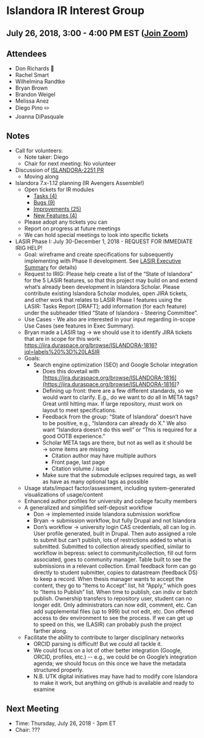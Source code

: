 # Islandora IR Interest Group
## July 26, 2018, 3:00 - 4:00 PM EST ([Join Zoom](https://zoom.us/j/526356143))

## Attendees
- Don Richards :chicken:
- Rachel Smart
- Wilhelmina Randtke
- Bryan Brown
- Brandon Weigel
- Melissa Anez
- Diego Pino :pencil2:
- Joanna DiPasquale

## Notes
- Call for volunteers: 
  - Note taker: Diego
  - Chair for next meeting: No volunteer
- Discussion of [ISLANDORA-2251 PR](https://github.com/Islandora/islandora_scholar/pull/299)
  - Moving along
- Islandora 7.x-1.12 planning (IR Avengers Assemble!)
  - Open tickets for IR modules
    - [Tasks (4)](https://jira.duraspace.org/browse/ISLANDORA-1270?jql=project%20%3D%20ISLANDORA%20AND%20issuetype%20in%20(%22Code%20Task%22%2C%20Task)%20AND%20resolution%20%3D%20Unresolved%20AND%20component%20in%20(Badges%2C%20%22IP%20Embargo%22%2C%20%22Scholar%20Module%22%2C%20%22Usage%20Stats%22%2C%20%22XML%20Sitemap%22)%20ORDER%20BY%20priority%20DESC%2C%20updated%20DESC)
    - [Bugs (9)](https://jira.duraspace.org/browse/ISLANDORA-1291?jql=project%20%3D%20ISLANDORA%20AND%20issuetype%20%3D%20Bug%20AND%20resolution%20%3D%20Unresolved%20AND%20component%20in%20(Badges%2C%20%22IP%20Embargo%22%2C%20%22Scholar%20Module%22%2C%20%22Usage%20Stats%22%2C%20%22XML%20Sitemap%22)%20ORDER%20BY%20priority%20DESC%2C%20updated%20DESC)
    - [Improvements (25)](https://jira.duraspace.org/browse/ISLANDORA-2251?jql=project%20%3D%20ISLANDORA%20AND%20issuetype%20%3D%20Improvement%20AND%20resolution%20%3D%20Unresolved%20AND%20component%20in%20(Badges%2C%20%22IP%20Embargo%22%2C%20%22Scholar%20Module%22%2C%20%22Usage%20Stats%22%2C%20%22XML%20Sitemap%22)%20ORDER%20BY%20priority%20DESC%2C%20updated%20DESC)
    - [New Features (4)](https://jira.duraspace.org/browse/ISLANDORA-1551?jql=project%20%3D%20ISLANDORA%20AND%20issuetype%20%3D%20%22New%20Feature%22%20AND%20resolution%20%3D%20Unresolved%20AND%20component%20in%20(Badges%2C%20%22IP%20Embargo%22%2C%20%22Scholar%20Module%22%2C%20%22Usage%20Stats%22%2C%20%22XML%20Sitemap%22)%20ORDER%20BY%20priority%20DESC%2C%20updated%20DESC)
  - Please adopt any tickets you can
  - Report on progress at future meetings
  - We can hold special meetings to look into specific tickets
- LASIR Phase I: July 30-December 1, 2018 - REQUEST FOR IMMEDIATE IRIG HELP!
  - Goal: wireframe and create specifications for subsequently implementing with Phase II development. See [LASIR Executive Summary](https://docs.google.com/document/d/1iRCOhiLRFoqEF3alOQiLEaK8-IGc1KArWLBMYv8xWEk/edit#) for details)
  - Request to IRIG: Please help create a list of the “State of Islandora” for the 5 LASIR features, so that this project may build on and extend what’s already been development in Islandora Scholar. Please contribute existing Islandora Scholar modules, open JIRA tickets, and other work that relates to LASIR Phase I features using the  LASIR: Tasks Report [DRAFT]; add information (for each feature) under the subheader titled “State of Islandora - Steering Committee”.
  - Use Cases - We also are interested in your input regarding in-scope Use Cases (see features in Exec Summary).
  - Bryan made a LASIR tag → we should use it to identify JIRA tickets that are in scope for this work: https://jira.duraspace.org/browse/ISLANDORA-1816?jql=labels%20%3D%20LASIR 
  - Goals:
    - Search engine optimization (SEO) and Google Scholar integration 
      - Does this dovetail with [https://jira.duraspace.org/browse/ISLANDORA-1816](https://jira.duraspace.org/browse/ISLANDORA-1816)?
      - Defining up front: there are a few different standards, so we would want to clarify. E.g., do we want to do all in META tags? Great until hitting max. If large repository, must work on layout to meet specifications.
      - Feedback from the group: “State of Islandora” doesn’t have to be positive, e.g., “Islandora can already do X.” We also want “Islandora doesn’t do this well” or “This is required for a good OOTB experience.” 
      - Scholar META tags are there, but not as well as it should be → some items are missing
        - Citation author may have multiple authors
        - Front page, last page
        - Citation volume / issue
      - Make sure that the submodule eclipses required tags, as well as have as many optional tags as possible
  - Usage stats/impact factor/assessment, including system-generated visualizations of usage/content
  - Enhanced author profiles for university and college faculty members
  - A generalized and simplified self-deposit workflow
    - Don → implemented inside Islandora submission workflow
    - Bryan → submission workflow, but fully Drupal and not Islandora
    - Don’s workflow → university login CAS credentials, all can log in. User profile generated, built in Drupal. Then auto assigned a role to submit but can’t publish, lots of restrictions added to what is submitted. Submitted to collection already specified, similar to workflow in bepress: select to community/collection, fill out form associated, goes to community manager. Table built to see the submissions in a relevant collection. Email feedback form can go directly to student submitter, copies to datastream (feedback DS) to keep a record. When thesis manager wants to accept the content, they go to “Items to Accept” list, hit “Apply,” which goes to “Items to Publish” list. When time to publish, can indiv or batch publish. Ownership transfers to repository user, student can no longer edit. Only administrators can now edit, comment, etc. Can add supplemental files (up to 999) but not edit, etc. Don offered access to dev environment to see the process. If we can get up to speed on this, we (LASIR) can probably push the project farther along.
  - Facilitate the ability to contribute to larger disciplinary networks
    - ORCID parsing is difficult! But we could all tackle it.
    - We could focus on a lot of other better integration (Google, ORCID, profiles, etc.) -- e.g., we could be on Google’s integration agenda; we should focus on this once we have the metadata structured properly.
    - N.B. UTK digital initiatives may have had to modify core Islandora to make it work, but anything on github is available and ready to examine

## Next Meeting
* Time: Thursday, July 26, 2018 - 3pm ET
* Chair: ???
